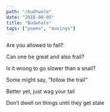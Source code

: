 ```yaml
---
path: "/budhwale"
date: "2018-08-05"
title: "Budwhale"
tags: ["poems", "musings"]
---
```


Are you allowed to fail?

Can one be great and also frail?

Is it wrong to go slower than a snail?

Some might say, “follow the trail”

Better yet, just wag your tail

Don’t dwell on things until they get stale
